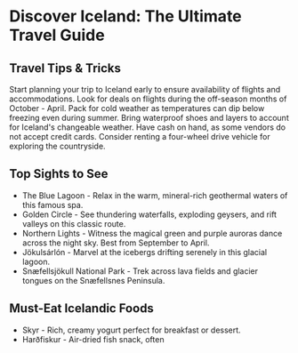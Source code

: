 # Discover Iceland: The Ultimate Travel Guide

## Travel Tips & Tricks
Start planning your trip to Iceland early to ensure availability of flights and accommodations. Look for deals on flights during the off-season months of October - April. Pack for cold weather as temperatures can dip below freezing even during summer. Bring waterproof shoes and layers to account for Iceland's changeable weather. Have cash on hand, as some vendors do not accept credit cards. Consider renting a four-wheel drive vehicle for exploring the countryside. 

## Top Sights to See
- The Blue Lagoon - Relax in the warm, mineral-rich geothermal waters of this famous spa.
- Golden Circle - See thundering waterfalls, exploding geysers, and rift valleys on this classic route.
- Northern Lights - Witness the magical green and purple auroras dance across the night sky. Best from September to April. 
- Jökulsárlón - Marvel at the icebergs drifting serenely in this glacial lagoon. 
- Snæfellsjökull National Park - Trek across lava fields and glacier tongues on the Snæfellsnes Peninsula.

## Must-Eat Icelandic Foods
- Skyr - Rich, creamy yogurt perfect for breakfast or dessert.
- Harðfiskur - Air-dried fish snack, often
